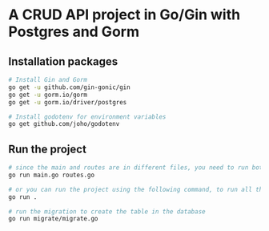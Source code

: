 # A CRUD API project in Go/Gin with Postgres and Gorm

## Installation packages

```sh
# Install Gin and Gorm
go get -u github.com/gin-gonic/gin
go get -u gorm.io/gorm
go get -u gorm.io/driver/postgres

# Install godotenv for environment variables
go get github.com/joho/godotenv
```

## Run the project
```sh
# since the main and routes are in different files, you need to run both files like this
go run main.go routes.go

# or you can run the project using the following command, to run all the Go files in the current directory:
go run .

# run the migration to create the table in the database
go run migrate/migrate.go
```